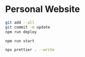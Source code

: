 # Personal Website

```bash
git add --all
git commit -m update
npm run deploy
```

```bash
npm run start
```

```bash
npx prettier . --write
```
